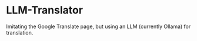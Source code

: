 # LLM-Translator
Imitating the Google Translate page, but using an LLM (currently Ollama) for translation.
